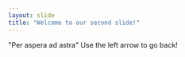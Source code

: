 ```yaml
---
layout: slide
title: "Welcome to our second slide!"
---
```

"Per aspera ad astra"
Use the left arrow to go back!